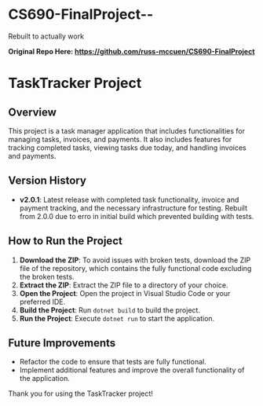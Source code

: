 # CS690-FinalProject--
Rebuilt to actually work

**Original Repo Here: https://github.com/russ-mccuen/CS690-FinalProject**

# TaskTracker Project

## Overview
This project is a task manager application that includes functionalities for managing tasks, invoices, and payments. It also includes features for tracking completed tasks, viewing tasks due today, and handling invoices and payments.

## Version History
- **v2.0.1**: Latest release with completed task functionality, invoice and payment tracking, and the necessary infrastructure for testing. Rebuilt from 2.0.0 due to erro in initial build which prevented building with tests.

## How to Run the Project
1. **Download the ZIP**: To avoid issues with broken tests, download the ZIP file of the repository, which contains the fully functional code excluding the broken tests.
2. **Extract the ZIP**: Extract the ZIP file to a directory of your choice.
3. **Open the Project**: Open the project in Visual Studio Code or your preferred IDE.
4. **Build the Project**: Run `dotnet build` to build the project.
5. **Run the Project**: Execute `dotnet run` to start the application.

## Future Improvements
- Refactor the code to ensure that tests are fully functional.
- Implement additional features and improve the overall functionality of the application.

Thank you for using the TaskTracker project!

